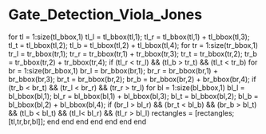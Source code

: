 # Gate_Detection_Viola_Jones
for tl = 1:size(tl_bbox,1)
        tl_l = tl_bbox(tl,1);
        tl_r = tl_bbox(tl,1) + tl_bbox(tl,3);
        tl_t = tl_bbox(tl,2);
        tl_b = tl_bbox(tl,2) + tl_bbox(tl,4);
        for tr = 1:size(tr_bbox,1)
           tr_l = tr_bbox(tr,1);
           tr_r = tr_bbox(tr,1) + tr_bbox(tr,3);
           tr_t = tr_bbox(tr,2);
           tr_b = tr_bbox(tr,2) + tr_bbox(tr,4);
           if (tl_r < tr_l) && (tl_b > tr_t) && (tl_t < tr_b)
               for br = 1:size(br_bbox,1)
                   br_l = br_bbox(br,1);
                   br_r = br_bbox(br,1) + br_bbox(br,3);
                   br_t = br_bbox(br,2);
                   br_b = br_bbox(br,2) + br_bbox(br,4);
                   if (tr_b < br_t) && (tr_l < br_r) && (tr_r > tr_l)
                       for bl = 1:size(bl_bbox,1)
                           bl_l = bl_bbox(bl,1);
                           bl_r = bl_bbox(bl,1) + bl_bbox(bl,3);
                           bl_t = bl_bbox(bl,2);
                           bl_b = bl_bbox(bl,2) + bl_bbox(bl,4);
                           if (br_l > bl_r) && (br_t < bl_b) && (br_b > bl_t) && (tl_b < bl_t) && (tl_l< bl_r) && (tl_r > bl_l) 
                               rectangles = [rectangles;[tl,tr,br,bl]];
                           end 
                       end
                   end
               end
           end
        end
    end
